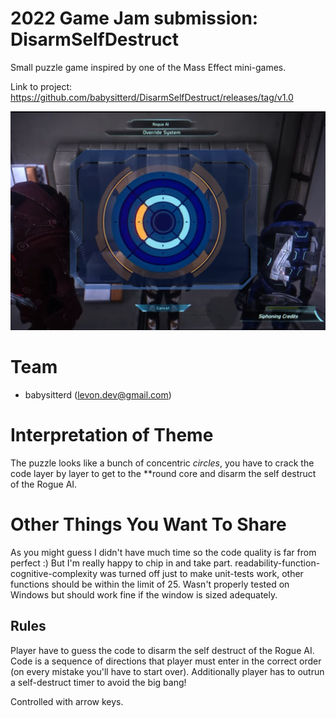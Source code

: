 # 2022 Game Jam submission:  DisarmSelfDestruct

Small puzzle game inspired by one of the Mass Effect mini-games.

Link to project: https://github.com/babysitterd/DisarmSelfDestruct/releases/tag/v1.0

![Screenshot from Mass Effect](https://raw.githubusercontent.com/babysitterd/DisarmSelfDestruct/main/inspiredby.png "Signal Tracking Quest")

# Team

 * babysitterd (levon.dev@gmail.com)

# Interpretation of Theme

The puzzle looks like a bunch of concentric *circles*, you have to crack the code layer by layer to get to the **round core and disarm the self destruct of the Rogue AI.

# Other Things You Want To Share

As you might guess I didn't have much time so the code quality is far from perfect :) But I'm really happy to chip in and take part. readability-function-cognitive-complexity was turned off just to make unit-tests work, other functions should be within the limit of 25. Wasn't properly tested on Windows but should work fine if the window is sized adequately. 

## Rules

Player have to guess the code to disarm the self destruct of the Rogue AI. Code is a sequence of directions that player must enter in the correct order (on every mistake you'll have to start over). Additionally player has to outrun a self-destruct timer to avoid the big bang!

Controlled with arrow keys.
